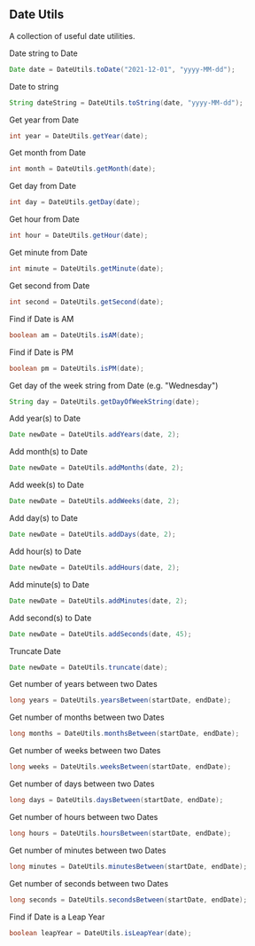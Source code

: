 ## Date Utils ##

A collection of useful date utilities.

Date string to Date

```java
Date date = DateUtils.toDate("2021-12-01", "yyyy-MM-dd");
```

Date to string

```java
String dateString = DateUtils.toString(date, "yyyy-MM-dd");
```

Get year from Date

```java
int year = DateUtils.getYear(date);
```

Get month from Date

```java
int month = DateUtils.getMonth(date);
```

Get day from Date

```java
int day = DateUtils.getDay(date);
```

Get hour from Date

```java
int hour = DateUtils.getHour(date);
```

Get minute from Date

```java
int minute = DateUtils.getMinute(date);
```

Get second from Date

```java
int second = DateUtils.getSecond(date);
```

Find if Date is AM

```java
boolean am = DateUtils.isAM(date);
```

Find if Date is PM

```java
boolean pm = DateUtils.isPM(date);
```

Get day of the week string from Date (e.g. "Wednesday")

```java
String day = DateUtils.getDayOfWeekString(date);
```

Add year(s) to Date

```java
Date newDate = DateUtils.addYears(date, 2);
```


Add month(s) to Date

```java
Date newDate = DateUtils.addMonths(date, 2);
```

Add week(s) to Date

```java
Date newDate = DateUtils.addWeeks(date, 2);
```

Add day(s) to Date

```java
Date newDate = DateUtils.addDays(date, 2);
```

Add hour(s) to Date

```java
Date newDate = DateUtils.addHours(date, 2);
```

Add minute(s) to Date

```java
Date newDate = DateUtils.addMinutes(date, 2);
```

Add second(s) to Date

```java
Date newDate = DateUtils.addSeconds(date, 45);
```

Truncate Date

```java
Date newDate = DateUtils.truncate(date);
```

Get number of years between two Dates

```java
long years = DateUtils.yearsBetween(startDate, endDate);
```

Get number of months between two Dates

```java
long months = DateUtils.monthsBetween(startDate, endDate);
```

Get number of weeks between two Dates

```java
long weeks = DateUtils.weeksBetween(startDate, endDate);
```

Get number of days between two Dates

```java
long days = DateUtils.daysBetween(startDate, endDate);
```

Get number of hours between two Dates

```java
long hours = DateUtils.hoursBetween(startDate, endDate);
```

Get number of minutes between two Dates

```java
long minutes = DateUtils.minutesBetween(startDate, endDate);
```

Get number of seconds between two Dates

```java
long seconds = DateUtils.secondsBetween(startDate, endDate);
```

Find if Date is a Leap Year

```java
boolean leapYear = DateUtils.isLeapYear(date);
```
